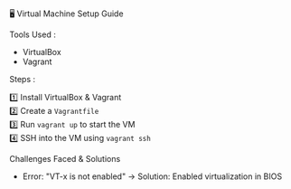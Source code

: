 🖥️ Virtual Machine Setup Guide  


Tools Used :
  - VirtualBox  
  - Vagrant  

Steps :

  1️⃣ Install VirtualBox & Vagrant  
  2️⃣ Create a `Vagrantfile`  
  3️⃣ Run `vagrant up` to start the VM  
  4️⃣ SSH into the VM using `vagrant ssh`  

Challenges Faced & Solutions

  - Error: "VT-x is not enabled" 
  → Solution: Enabled virtualization in BIOS  
